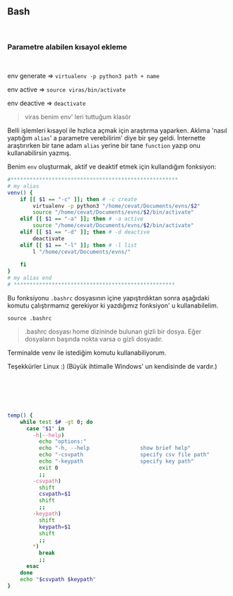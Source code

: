 ## Bash
<br />

### Parametre alabilen kısayol ekleme
<br />

env generate => `virtualenv -p python3 path + name`

env active => `source viras/bin/activate`

env deactive => `deactivate`

> viras benim env' leri tuttuğum klasör

Belli işlemleri kısayol ile hızlıca açmak için araştırma yaparken. Aklıma 'nasıl yaptığım `alias`' a parametre verebilirim' diye bir şey geldi. İnternette araştırırken bir tane adam `alias` yerine bir tane `function` yazıp onu kullanabilirsin yazmış.

Benim `env` oluşturmak, aktif ve deaktif etmek için kullandığım fonksiyon:

```bash
#*****************************************************
# my alias
venv() {
	if [[ $1 == "-c" ]]; then # -c create
		virtualenv -p python3 "/home/cevat/Documents/evns/$2"
		source "/home/cevat/Documents/evns/$2/bin/activate"
	elif [[ $1 == "-a" ]]; then # -a active
		source "/home/cevat/Documents/evns/$2/bin/activate"
	elif [[ $1 == "-d" ]]; then # -d deactive
		deactivate
	elif [[ $1 == "-l" ]]; then # -l list
		l "/home/cevat/Documents/evns/"
		
	fi
}
# my alias end
# ***************************************************
```

Bu fonksiyonu `.bashrc` dosyasının içine yapıştırdıktan sonra aşağıdaki komutu çalıştırmamız gerekiyor ki yazdığımız fonksiyon' u kullanabilelim.

    source .bashrc 

> .bashrc dosyası home dizininde bulunan gizli bir dosya. Eğer dosyaların başında nokta varsa o gizli dosyadır.

Terminalde venv ile istediğim komutu kullanabiliyorum. 

Teşekkürler Linux :) (Büyük ihtimalle Windows' un kendisinde de vardır.)

<br />
<br />
<br />
<br />

```bash
temp() {
    while test $# -gt 0; do
      case "$1" in
        -h|--help)
          echo "options:"
          echo "-h, --help                show brief help"
          echo "-csvpath                  specify csv file path"
          echo "-keypath                  specify key path"
          exit 0
          ;;
        -csvpath)
          shift
          csvpath=$1
          shift
          ;;
        -keypath)
          shift
          keypath=$1
          shift
          ;;
        *)
          break
          ;;
      esac
    done
    echo "$csvpath $keypath"
}

```
